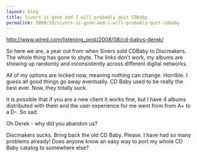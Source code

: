 ```yaml
---
layout: blog
title: Sivers is gone and I will probably quit CDBaby
permalink: 2009/10/sivers-is-gone-and-i-will-probably-quit-cdbaby
---
```


<p><a href="http://www.wired.com/listening_post/2008/08/cd-babys-derek/" title="http://www.wired.com/listening_post/2008/08/cd-babys-derek/">http://www.wired.com/listening_post/2008/08/cd-babys-derek/</a></p>
<p>So here we are, a year out from when Sivers sold CDBaby to Discmakers. The whole thing has gone to shyte. The links don't work, my albums are showing up randomly and inconsistently across different digital networks.</p>
<p>All of my options are locked now, meaning nothing can change. Horrible. I guess all good things go away eventually. CD Baby used to be really the best ever. Now, they totally suck.</p>
<p>It is possible that if you are a new client it works fine, but I have 4 albums distributed with them and the user experience for me went from from A+ to a D-. So sad.</p>
<p>Oh Derek - why did you abandon us?</p>
<p>Discmakers sucks. Bring back the old CD Baby. Please. I have had so many problems already! Does anyone know an easy way to port my whole CD Baby catalog to somewhere else?</p>
